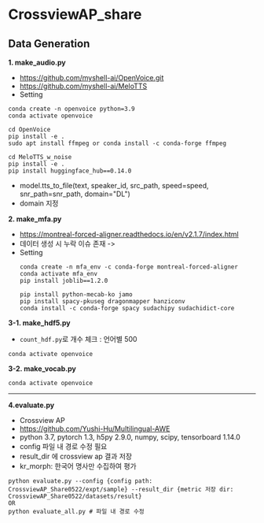 # CrossviewAP_share

## Data Generation
**1. make_audio.py**
- https://github.com/myshell-ai/OpenVoice.git
- https://github.com/myshell-ai/MeloTTS
- Setting
```
conda create -n openvoice python=3.9
conda activate openvoice

cd OpenVoice
pip install -e .
sudo apt install ffmpeg or conda install -c conda-forge ffmpeg

cd MeloTTS_w_noise
pip install -e .
pip install huggingface_hub==0.14.0 
```
-  model.tts_to_file(text, speaker_id, src_path, speed=speed, snr_path=snr_path, domain="DL")
- domain 지정

**2. make_mfa.py**
- https://montreal-forced-aligner.readthedocs.io/en/v2.1.7/index.html
- 데이터 생성 시 누락 이슈 존재 -> 
- Setting
  ```
  conda create -n mfa_env -c conda-forge montreal-forced-aligner
  conda activate mfa_env
  pip install joblib==1.2.0
  
  pip install python-mecab-ko jamo
  pip install spacy-pkuseg dragonmapper hanziconv
  conda install -c conda-forge spacy sudachipy sudachidict-core
  ```
**3-1. make_hdf5.py**
- `count_hdf.py`로 개수 체크 : 언어별 500
```
conda activate openvoice
```

**3-2. make_vocab.py**
```
conda activate openvoice
```

---
**4.evaluate.py**
- Crossview AP
- https://github.com/Yushi-Hu/Multilingual-AWE
- python 3.7, pytorch 1.3, h5py 2.9.0, numpy, scipy, tensorboard 1.14.0
- config 파일 내 경로 수정 필요
- result_dir 에 crossview ap 결과 저장
- kr_morph: 한국어 명사만 수집하여 평가
```
python evaluate.py --config {config path: CrossviewAP_Share0522/expt/sample} --result_dir {metric 저장 dir: CrossviewAP_Share0522/datasets/result}
OR
python evaluate_all.py # 파일 내 경로 수정
```
